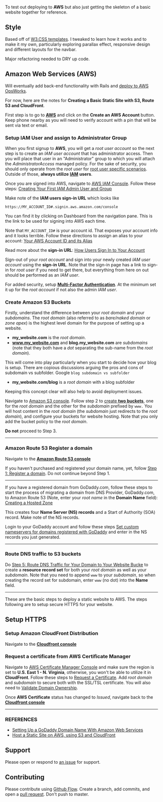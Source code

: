 To test out deploying to **AWS** but also just getting the skeleton of a basic website together for reference.

## Style

Based off of [W3.CSS templates](https://www.w3schools.com/css/css_rwd_templates.asp). I tweaked to learn how it works and to make it my own, particularly exploring parallax effect, responsive design and different layouts for the navbar.

Major refactoring needed to DRY up code.

## Amazon Web Services (AWS)

Will eventually add back-end functionality with Rails and [deploy to AWS OpsWorks](https://aws.amazon.com/blogs/developer/deploying-ruby-on-rails-applications-to-aws-opsworks/).

For now, here are the notes for **Creating a Basic Static Site with S3, Route 53 and CloudFront**.

First step is to go to [**AWS**](https://aws.amazon.com) and click on the **Create an AWS Account** button. Keep phone nearby as you will need to verify account with a pin that will be sent via text or email.

### Setup IAM User and assign to Administrator Group

When you first signup to **AWS**, you will get a *root user account* so the next step is to create an *IAM user account* that has administrator access. Then you will place that user in an "Administrator" group to which you will attach the *AdministratorAccess* managed policy. For the sake of security, you should only operate from the *root user* for [root user specific scenarios](http://docs.aws.amazon.com/general/latest/gr/aws_tasks-that-require-root.html). Outside of those, **always utilize** [**IAM**](http://docs.aws.amazon.com/IAM/latest/UserGuide/introduction.html) **users**.

Once you are signed into AWS, navigate to [AWS IAM Console](https://console.aws.amazon.com/iam/). Follow these steps: [Creating Your First IAM Admin User and Group](http://docs.aws.amazon.com/IAM/latest/UserGuide/getting-started_create-admin-group.html)

Make note of the **IAM users sign-in URL** which looks like
```
https://MY_ACCOUNT_ID#.signin.aws.amazon.com/console
```

You can find it by clicking on Dashboard from the navigation pane. This is the link to be used for signing into AWS each time.

Note that `MY_ACCOUNT_ID#` is your account id. That exposes your account info and it looks terrible. Follow these directions to assign an alias to your account: [Your AWS Account ID and its Alias](http://docs.aws.amazon.com/IAM/latest/UserGuide/console_account-alias.html)

Read more about the **sign-in URL**: [How Users Sign In to Your Account](http://docs.aws.amazon.com/IAM/latest/UserGuide/getting-started_how-users-sign-in.html)

Sign-out of your *root account* and sign into your newly created *IAM user account* using the **sign-in URL**. Note that the sign-in page has a link to sign-in for *root user* if you need to get there, but everything from here on out should be performed as an *IAM user*.

For added security, setup [**Multi-Factor Authentication**](http://docs.aws.amazon.com/IAM/latest/UserGuide/id_credentials_mfa.html). At the minimum set it up for the *root account* if not also the admin *IAM user*.

### Create Amazon S3 Buckets

Firstly, understand the difference between your *root domain* and your *subdomains*. The *root domain* (also referred to as *bare/naked domain* or *zone apex*) is the highest level domain for the purpose of setting up a website.

- **my_website.com** is the *root domain*.
- **www.my_website.com** and **blog.my_website.com** are *subdomains* (note that they both have a *dot* separating the sub-name from the *root domain*).

This will come into play particularly when you start to decide how your blog is setup. There are copious discussions arguing the pros and cons of subdomain vs subfolder. Google `blog subdomain vs subfolder`

- **my_website.com/blog** is a *root domain* with a blog subfolder

Keeping this concept clear will also help to avoid deployment issues.

Navigate to [Amazon S3 console](https://console.aws.amazon.com/s3/). Follow step 2 to [create **two buckets**](https://docs.aws.amazon.com/AmazonS3/latest/dev/website-hosting-custom-domain-walkthrough.html#root-domain-walkthrough-s3-tasks), one for the *root domain* and the other for the *subdomain* prefixed by `www.` You will host content in the *root domain* (the *subdomain* just redirects to the *root domain*), and configure your buckets for website hosting. Note that you only add the bucket policy to the *root domain*.

**Do not** proceed to Step 3.

---
### Amazon Route 53 Register a domain

Navigate to the [**Amazon Route 53 console**](https://console.aws.amazon.com/route53/)

If you haven't purchased and registered your domain name, yet, follow [Step 1: Register a domain](http://docs.aws.amazon.com/Route53/latest/DeveloperGuide/getting-started.html#getting-started-find-domain-name). Do not continue beyond Step 1.

---

If you have a registered domain from GoDaddy.com, follow these steps to start the process of migrating a domain from DNS Provider, GoDaddy.com, to Amazon Route 53 (Note, enter your *root name* in the **Domain Name** field): [Creating a Hosted Zone](http://docs.aws.amazon.com/Route53/latest/DeveloperGuide/MigratingDNS.html#Step_CreateHostedZone)

This creates four **Name Server (NS) records** and a Start of Authority (SOA) record. Make note of the NS records.

Login to your GoDaddy account and follow these steps [Set custom nameservers for domains registered with GoDaddy](https://www.godaddy.com/help/set-custom-nameservers-for-domains-registered-with-godaddy-12317) and enter in the NS records you just generated.

---
### Route DNS traffic to S3 buckets

Do [Step 5: Route DNS Traffic for Your Domain to Your Website Bucke](http://docs.aws.amazon.com/Route53/latest/DeveloperGuide/getting-started.html#getting-started-create-alias) to create a **resource record set** for both your *root domain* as well as your *subdomain*. Note that you need to append `www` to your *subdomain*, so when creating the record set for subdomain, enter `www` (no dot) into the **Name** field.

---

These are the basic steps to deploy a static website to AWS. The steps following are to setup secure HTTPS for your website.

## Setup HTTPS

### Setup Amazon CloudFront Distribution

Navigate to the [**Cloudfront console**](https://console.aws.amazon.com/cloudfront/)

### Request a certificate from AWS Certificate Manager

Navigate to [AWS Certificate Manager Console](https://console.aws.amazon.com/acm/) and make sure the region is set to **U.S. East 1 - N. Virginia**, otherwise, you won't be able to utilize it in **CloudFront**.
Follow these steps to [Request a Certificate](http://docs.aws.amazon.com/acm/latest/userguide/gs-acm-request.html). Add *root domain* and *subdomain* to secure both with the SSL/TSL certificate.
You will also need to [Validate Domain Ownership](http://docs.aws.amazon.com/acm/latest/userguide/gs-acm-validate.html).

Once **AWS Certificate** status has changed to *Issued*, navigate back to the [**Cloudfront console**](https://console.aws.amazon.com/cloudfront/)

---

### REFERENCES

- [Setting Up a GoDaddy Domain Name With Amazon Web Services](http://www.mycowsworld.com/blog/2013/07/29/setting-up-a-godaddy-domain-name-with-amazon-web-services/)
- [Host a Static Site on AWS, using S3 and CloudFront](https://www.davidbaumgold.com/tutorials/host-static-site-aws-s3-cloudfront/)


## Support

Please open or respond to [an issue](https://github.com/ThuyNT13/thuy_life/issues) for support.

## Contributing

Please contribute using [Github Flow](https://guides.github.com/introduction/flow/). Create a branch, add commits, and open a [pull request](https://github.com/ThuyNT13/thuy_life/pulls). Don't push to master.
